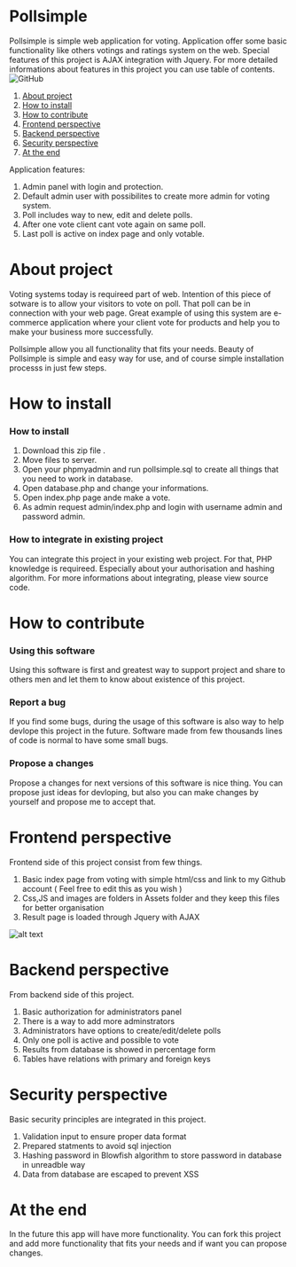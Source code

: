 # Pollsimple
Pollsimple is simple web application for voting. Application offer some basic functionality like others votings and ratings system on the web. Special features of this project is AJAX integration with Jquery. For more detailed informations about features in this project you can use table of contents. ![GitHub](https://img.shields.io/github/license/testiranjephp/dqdq?color=%2364ceaa)



1. [About project](#about-project)
2. [How to install](#how-to-install)
3. [How to contribute](#how-to-contribute)
4. [Frontend perspective](#frontend-perspective)
5. [Backend perspective](#backend-perspective)
6. [Security perspective](#security-perspective)
7. [At the end](#at-the-end)

Application features:
  1. Admin panel with login and protection.
  2. Default admin user with possibilites to create more admin for voting system.
  3. Poll includes way to new, edit and delete polls.
  4. After one vote client cant vote again on same poll.
  5. Last poll is active on index page and only votable.

# About project

Voting systems today is requireed part of web. Intention of this piece of sotware is to allow your visitors to vote on poll. That poll can be in connection with your web page. Great example of using this system are e-commerce application where your client vote for products and help you to make your business more successfully. 

Pollsimple allow you all functionality that fits your needs. Beauty of Pollsimple is simple and easy way for use, and of course simple installation processs in just few steps.

# How to install

### How to install

1. Download this zip file .
2. Move files to server.
3. Open your phpmyadmin and run pollsimple.sql to create all things that you need to work in database.
4. Open database.php and change your informations.
4. Open index.php page ande make a vote.
5. As admin request admin/index.php and login with username admin and password admin. 

### How to integrate in existing project

You can integrate this project in your existing web project. For that, PHP knowledge is requireed. Especially about your authorisation and hashing algorithm. For more informations about integrating, please view source code.

# How to contribute

### Using this software
Using  this software is first and greatest way to support project and share to others men and let them to know about existence of this project. 

### Report a bug
If you find some bugs, during the usage of this software is also way to help devlope this project in the future. Software made from few thousands lines of code is normal to have some small bugs.

### Propose a changes
Propose a changes for next versions of this software is nice thing. You can propose just ideas for devloping, but also you can make changes by yourself and propose me to accept that.

# Frontend perspective

Frontend side of this project consist from few things.

 1. Basic index page from voting with simple html/css and link to my Github account ( Feel free to edit this as you wish )
 2. Css,JS and images are folders in Assets folder and they keep this files for better organisation
 3. Result page is loaded through Jquery with AJAX
 
 ![alt text](https://user-images.githubusercontent.com/25035726/71424117-0f792d80-268f-11ea-82e9-768a8bfe70a2.png)
 

# Backend perspective

From backend side of this project.

  1. Basic authorization for administrators panel
  2. There is a way to add more adminstrators
  3. Administrators have options to create/edit/delete polls
  4. Only one poll is active and possible to vote
  5. Results from database is showed in percentage form
  6. Tables have relations with primary and foreign keys

# Security perspective

Basic security principles are integrated in this project.
  
  1. Validation input to ensure proper data format
  2. Prepared statments to avoid sql injection
  3. Hashing password in Blowfish algorithm to store password in database in unreadble way
  4. Data from database are escaped to prevent XSS
  
# At the end
In the future this app will have more functionality. You can fork this project and add more functionality that fits your needs and if want you can propose changes.
